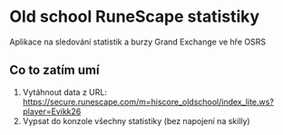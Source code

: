 # Old school RuneScape statistiky

Aplikace na sledování statistik a burzy Grand Exchange ve hře OSRS

## Co to zatím umí
1. Vytáhnout data z URL: https://secure.runescape.com/m=hiscore_oldschool/index_lite.ws?player=Evikk26
2. Vypsat do konzole všechny statistiky (bez napojení na skilly)
